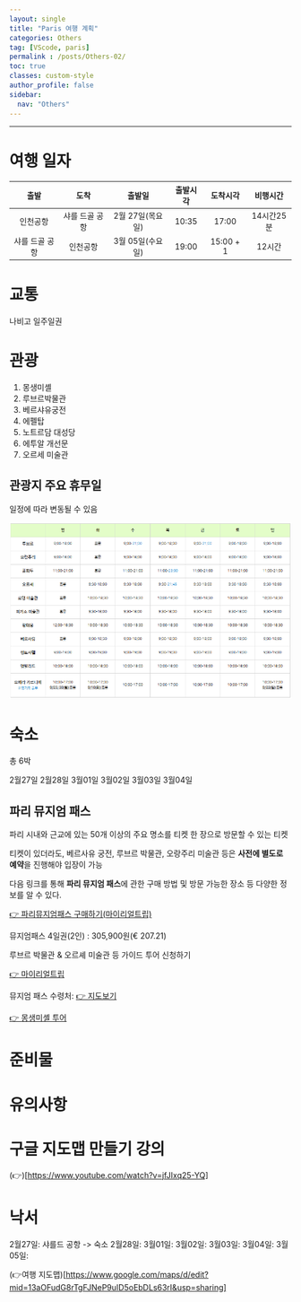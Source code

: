 ```yaml
---
layout: single
title: "Paris 여행 계획"
categories: Others
tag: [VScode, paris]
permalink : /posts/Others-02/
toc: true
classes: custom-style
author_profile: false
sidebar:
  nav: "Others"
---
```


<hr>

# 여행 일자

|출발|도착|출발일|출발시각|도착시각|비행시간|
|:--:|:--:|:----:|:------:|:-----:|:------:|
|인천공항|샤를 드골 공항|2월 27일(목요일)|10:35|17:00|14시간25분|
|샤를 드골 공항|인천공항|3월 05일(수요일)|19:00|15:00 + 1|12시간|

# 교통

나비고 일주일권

# 관광

1. 몽생미셸
2. 루브르박물관
3. 베르샤유궁전
4. 에펠탑
5. 노트르담 대성당
6. 에투알 개선문
7. 오르세 미술관

## 관광지 주요 휴무일

일정에 따라 변동될 수 있음

<p id="img_center">
  <img 
        src="../../assets/images/TheOthers/paris.PNG"
        alt="image"
        title="image"
  >
</p>

# 숙소

총 6박

2월27일
2월28일
3월01일
3월02일
3월03일
3월04일

## 파리 뮤지엄 패스

파리 시내와 근교에 있는 50개 이상의 주요 명소를 티켓 한 장으로 방문할 수 있는 티켓

티켓이 있더라도, 베르사유 궁전, 루브르 박물관, 오랑주리 미술관 등은 **사전에 별도로 예약**을 진행해야 입장이 가능

다음 링크를 통해 **파리 뮤지엄 패스**에 관한 구매 방법 및 방문 가능한 장소 등 다양한 정보를 알 수 있다.

[👉 파리뮤지엄패스 구매하기(마이리얼트립)](https://www.myrealtrip.com/offers/125356)

뮤지엄패스 4일권(2인) : 305,900원(€ 207.21)

루브르 박물관 & 오르셰 미술관 등 가이드 투어 신청하기

[👉 마이리얼트립](https://www.myrealtrip.com/)

뮤지엄 패스 수령처: [👉 지도보기](https://www.google.com/maps/place/48%C2%B051'50.8%22N+2%C2%B019'55.6%22E/@48.8640733,2.3321467,17.75z/data=!4m4!3m3!8m2!3d48.8640979!4d2.3321144?entry=ttu&g_ep=EgoyMDI0MTIxMS4wIKXMDSoASAFQAw%3D%3D)

[👉 몽생미셸 투어](https://experiences.myrealtrip.com/products/3417849?mylink_id=195727&utm_source=mktpartner)

# 준비물

# 유의사항

# 구글 지도맵 만들기 강의

(👉)[https://www.youtube.com/watch?v=jfJIxq25-YQ]

# 낙서

2월27일: 샤를드 공항 -> 숙소
2월28일:
3월01일:
3월02일:
3월03일:
3월04일:
3월05일:

(👉여행 지도맵)[https://www.google.com/maps/d/edit?mid=13aOFudG8rTgFJNeP9uID5oEbDLs63rI&usp=sharing]